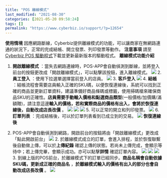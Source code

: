 ```yaml
---
title: "POS 離線模式"
last_modified: "2021-08-30"
categories: [2021-05-20 09:58:24]
tags: []
permalink: "https://www.cyberbiz.io/support/?p=12654"
---
```


**使用情境** 因應網路斷線，Cyberbiz提供離線模式的功能，可以讓商家在無網路連通的狀況下，正常的完成結帳、開立發票、列印發票等動作。
**注意事項** 請至[Cyberbiz POS
驅動程式](https://www.cyberbiz.io/support/?p=9556)下載並更新最新版本的驅動程式。 **離線模式功能介紹**

1. **開啟離線模式** ：當失去網路連線時，POS-APP會自動偵測到斷線，並將登入前台的按鈕更改成「開啟離線模式」，可以點擊該按鈕，進入離線模式。
![](https://www.cyberbiz.io/support/wp-content/uploads/2021/05/offline-mode-btn-1024x767.png) 2\. **員工登入** ：使用下拉選單選擇當前登入的店員。
![](https://www.cyberbiz.io/support/wp-content/uploads/2021/05/staff-login-1024x598.png) 3\. **客戶登入** ![](https://www.cyberbiz.io/support/wp-content/uploads/2021/05/cusotmer-login-1024x589.png) 4\. **結帳**
：結帳流程會需要店員輸入正確的SKU碼，以便恢復連線後，系統可以找到正確的商品並更新訂單資料，建議準備好商品條碼或標籤，使用掃碼槍來確保商品SKU的正確性。**店員需要手動輸入價格和點選商品類型**(一般價格/加價購/滿額贈)，請注意這邊**輸入的價格，若和實際商品的價格有出入，會將於恢復連線後，自動改成店長改價**
。 ![](https://www.cyberbiz.io/support/wp-content/uploads/2021/05/product-data-1024x596.png) ![](https://www.cyberbiz.io/support/wp-content/uploads/2021/05/shopping-cart-1024x594.png)
![](https://www.cyberbiz.io/support/wp-content/uploads/2021/05/order-success-1024x597.png) 5\. 可以正常的開立和列印發票。
![](https://www.cyberbiz.io/support/wp-content/uploads/2021/05/print-invoice-1024x599.png) 6\. **訂單列表** ：完成結帳後，可以於訂單列表看到已成立到的交易。
![](https://www.cyberbiz.io/support/wp-content/uploads/2021/05/order-list-1024x597.png) **恢復連線後**

1. POS-APP會自動偵測到網路，開啟前台的按鈕將由「開啟離線模式」更改成「點此開啟前台」
![](https://www.cyberbiz.io/support/wp-content/uploads/2021/05/wifi-recovered-1024x776.png) 2\. 於離線模式成立的訂單，會進入排程，並於恢復聯繫後自動做上傳，可以於**上傳紀錄**
確認上傳的狀態。若尚未上傳完成，會顯示等待中；若上傳完畢，會顯示成功。亦可以點擊**詳情** 確認訂單內容。
![](https://www.cyberbiz.io/support/wp-content/uploads/2021/05/order-uploading-1024x769.png) ![](https://www.cyberbiz.io/support/wp-content/uploads/2021/05/order-uploaded-success-1024x775.png)
![](https://www.cyberbiz.io/support/wp-content/uploads/2021/05/order-detail-1024x775.png) 3\. 到線上版的POS前台，於離線模式下的訂單已經同步。**商品名稱會自動依據SKU碼，更新成正確的商品名**
，**於離線模式輸入的價格有出入的部分也會自動改成店長改價** 。 ![](https://www.cyberbiz.io/support/wp-content/uploads/2021/05/order-detail-online-1024x531.png)

